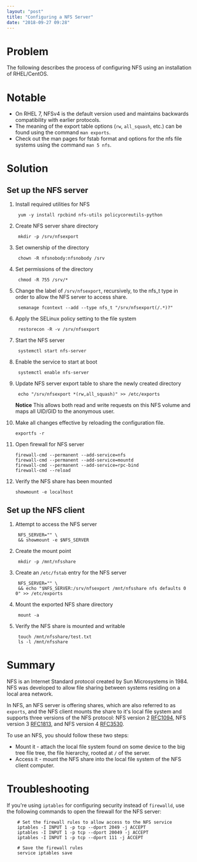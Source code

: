 ```yaml
---
layout: "post"
title: "Configuring a NFS Server"
date: "2018-09-27 09:28"
---
```


# Problem

The following describes the process of configuring NFS using an installation of RHEL/CentOS.

# Notable

* On RHEL 7, NFSv4 is the default version used and maintains backwards compatibility with earlier protocols.
* The meaning of the export table options (`rw`, `all_squash`, etc.) can be found using the command `man exports`.
* Check out the man pages for fstab format and options for the nfs file systems using the command `man 5 nfs`.

# Solution

## Set up the NFS server

1. Install required utilities for NFS

        yum -y install rpcbind nfs-utils policycoreutils-python

2. Create NFS server share directory

        mkdir -p /srv/nfsexport

3. Set ownership of the directory

        chown -R nfsnobody:nfsnobody /srv

4. Set permissions of the directory

        chmod -R 755 /srv/*

5. Change the label of `/srv/nfsexport`, recursively, to the nfs_t type in order to allow the NFS server to access share.

        semanage fcontext --add --type nfs_t "/srv/nfsexport(/.*)?"

6. Apply the SELinux policy setting to the file system

        restorecon -R -v /srv/nfsexport

7. Start the NFS server

        systemctl start nfs-server

8. Enable the service to start at boot

        systemctl enable nfs-server

9. Update NFS server export table to share the newly created directory

        echo "/srv/nfsexport *(rw,all_squash)" >> /etc/exports

    **Notice** This allows both read and write requests on this NFS volume and maps all UID/GID to the anonymous user.

10. Make all changes effective by reloading the configuration file.

        exportfs -r

11. Open firewall for NFS server

        firewall-cmd --permanent --add-service=nfs
        firewall-cmd --permanent --add-service=mountd
        firewall-cmd --permanent --add-service=rpc-bind
        firewall-cmd --reload

12. Verify the NFS share has been mounted

        showmount -e localhost

## Set up the NFS client

1. Attempt to access the NFS server

        NFS_SERVER="" \
        && showmount -e $NFS_SERVER

2. Create the mount point

        mkdir -p /mnt/nfsshare

3. Create an `/etc/fstab` entry for the NFS server

        NFS_SERVER="" \
        && echo "$NFS_SERVER:/srv/nfsexport /mnt/nfsshare nfs defaults 0 0" >> /etc/exports

4. Mount the exported NFS share directory

        mount -a

5. Verify the NFS share is mounted and writable

        touch /mnt/nfsshare/test.txt
        ls -l /mnt/nfsshare

# Summary

NFS is an Internet Standard protocol created by Sun Microsystems in 1984. NFS was developed to allow file sharing between systems residing on a local area network.

In NFS, an NFS server is offering shares, which are also referred to as `exports`, and the NFS client mounts the share to it's local file system and supports three versions of the NFS protocol: NFS version 2 [RFC1094](https://tools.ietf.org/html/rfc1094), NFS version 3 [RFC1813](https://tools.ietf.org/html/rfc1813), and NFS version 4 [RFC3530](https://tools.ietf.org/html/rfc3530).

To use an NFS, you should follow these two steps:

-   Mount it - attach the local file system found on some device to the big tree file tree, the file hierarchy, rooted at `/` of the server.
-   Access it - mount the NFS share into the local file system of the NFS client computer.

# Troubleshooting

If you're using `iptables` for configuring security instead of `firewalld`, use the following commands to open the firewall for the NFS server:

        # Set the firewall rules to allow access to the NFS service
        iptables -I INPUT 1 -p tcp --dport 2049 -j ACCEPT
        iptables -I INPUT 1 -p tcp --dport 20049 -j ACCEPT
        iptables -I INPUT 1 -p tcp --dport 111 -j ACCEPT

        # Save the firewall rules
        service iptables save

